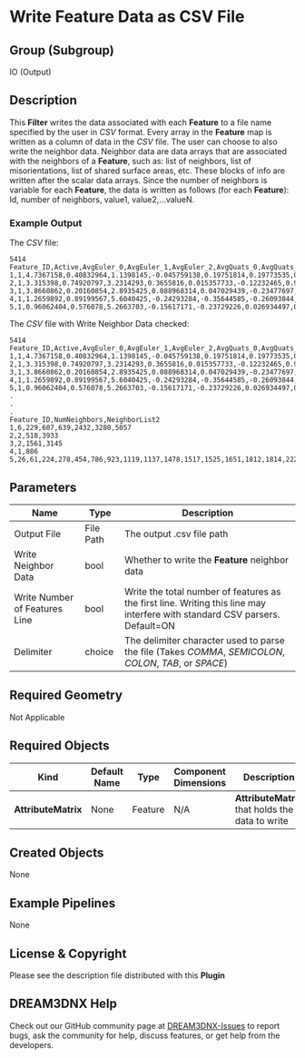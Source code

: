 # Write Feature Data as CSV File

## Group (Subgroup) ##

IO (Output)

## Description ##

This **Filter** writes the data associated with each **Feature** to a file name specified by the user in *CSV* format. Every array in the **Feature** map is written as a column of data in the *CSV* file.  The user can choose to also write the neighbor data. Neighbor data are data arrays that are associated with the neighbors of a **Feature**, such as: list of neighbors, list of misorientations, list of shared surface areas, etc. These blocks of info are written after the scalar data arrays.  Since the number of neighbors is variable for each **Feature**, the data is written as follows (for each **Feature**): Id, number of neighbors, value1, value2,...valueN.


### Example Output ###

The *CSV* file:     
     
    5414
    Feature_ID,Active,AvgEuler_0,AvgEuler_1,AvgEuler_2,AvgQuats_0,AvgQuats_1,AvgQuats_2,AvgQuats_3,NumNeighbors2,Phases
    1,1,4.7367158,0.40832964,1.1398145,-0.045759138,0.19751814,0.19773535,0.95905864,6,1
    2,1,3.315398,0.74920797,3.2314293,0.3655816,0.015357733,-0.12232465,0.92257845,2,1
    3,1,3.8660862,0.20160854,2.8935425,0.088968314,0.047029439,-0.23477697,0.96682608,2,1
    4,1,1.2659892,0.89199567,5.6040425,-0.24293284,-0.35644585,-0.26093844,0.86362094,1,1
    5,1,0.96062404,0.576078,5.2663703,-0.15617171,-0.23729226,0.026934497,0.95842445,26,1

The *CSV* file with Write Neighbor Data checked:

    5414
    Feature_ID,Active,AvgEuler_0,AvgEuler_1,AvgEuler_2,AvgQuats_0,AvgQuats_1,AvgQuats_2,AvgQuats_3,NumNeighbors2,Phases
    1,1,4.7367158,0.40832964,1.1398145,-0.045759138,0.19751814,0.19773535,0.95905864,6,1
    2,1,3.315398,0.74920797,3.2314293,0.3655816,0.015357733,-0.12232465,0.92257845,2,1
    3,1,3.8660862,0.20160854,2.8935425,0.088968314,0.047029439,-0.23477697,0.96682608,2,1
    4,1,1.2659892,0.89199567,5.6040425,-0.24293284,-0.35644585,-0.26093844,0.86362094,1,1
    5,1,0.96062404,0.576078,5.2663703,-0.15617171,-0.23729226,0.026934497,0.95842445,26,1
    .
    .
    .
    Feature_ID,NumNeighbors,NeighborList2
    1,6,229,607,639,2432,3280,5057
    2,2,518,3933
    3,2,1561,3145
    4,1,886
    5,26,61,224,278,454,786,923,1119,1137,1478,1517,1525,1651,1812,1814,2227,2233,2731,2750,2907,2930,3175,3548,3619,4492,4791,5010


## Parameters ##

| Name | Type |Description |
|------|------|------|
| Output File | File Path | The output .csv file path |
| Write Neighbor Data | bool | Whether to write the **Feature** neighbor data |
| Write Number of Features Line | bool | Write the total number of features as the first line. Writing this line may interfere with standard CSV parsers. Default=ON |
| Delimiter | choice | The delimiter character used to parse the file (Takes _COMMA_, _SEMICOLON_, _COLON_, _TAB_, or _SPACE_) |

## Required Geometry ##

Not Applicable

## Required Objects ##

| Kind | Default Name | Type | Component Dimensions | Description |
|------|--------------|------|----------------------|-------------|
| **AttributeMatrix** | None | Feature | N/A | **AttributeMatrix** that holds the data to write |

## Created Objects ##

None

## Example Pipelines ##

None

## License & Copyright ##

Please see the description file distributed with this **Plugin**

## DREAM3DNX Help

Check out our GitHub community page at [DREAM3DNX-Issues](https://github.com/BlueQuartzSoftware/DREAM3DNX-Issues) to report bugs, ask the community for help, discuss features, or get help from the developers.


